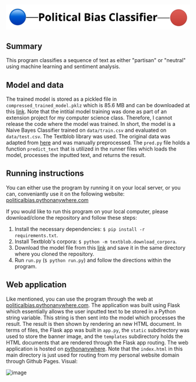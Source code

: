 ![header image](static/banner.png)

## Summary

This program classifies a sequence of text as either "partisan" or "neutral" using machine learning and sentiment analysis. 

## Model and data

The trained model is stored as a pickled file in `compressed_trained_model.pklz` which is 85.6 MB and can be downloaded at this [link](https://drive.google.com/file/d/1-GpghIfWqZcTR-KNek-Jj2T3pKzVbgE_/view?usp=sharing).  Note that the intitial model training was done as part of an extension project for my computer science class. Therefore, I cannot release the code where the model was trained. In short, the model is a Naive Bayes Classifier trained on `data/train.csv` and evaluated on `data/test.csv`. The Textblob library was used. The original data was adapted from [here](https://www.kaggle.com/crowdflower/political-social-media-posts) and was manually preprocessed. The `pred.py` file holds a function `predict_text` that is utilized in the runner files which loads the model, processes the inputted text, and returns the result. 

## Running instructions

You can either use the program by running it on your local server, or you can, conveniantly use it on the following website: [politicalbias.pythonanywhere.com](http://politicalbias.pythonanywhere.com/) 

If you would like to run this program on your local computer, please download/clone the repository and follow these steps: 

1. Install the necessary dependencies: `$ pip install -r requirements.txt`. 
2. Install Textblob's corpora: `$ python -m textblob.download_corpora`. 
3. Download the model file from this [link](https://drive.google.com/file/d/1-GpghIfWqZcTR-KNek-Jj2T3pKzVbgE_/view?usp=sharing) and save it in the same directory where you cloned the repository. 
4. Run `run.py` (`$ python run.py`) and follow the directions within the program. 

## Web application

Like mentioned, you can use the program through the web at [politicalbias.pythonanywhere.com](http://politicalbias.pythonanywhere.com/). The application was built using Flask which essentially allows the user inputted text to be stored in a Python string variable. This string is then sent into the model which processes the result. The result is then shown by rendering an new HTML document. In terms of files, the Flask app was built in `app.py`, the `static` subdirectory was used to store the banner image, and the `templates` subdirectory holds the HTML documents that are rendered through the Flask app routing.  The web application is hosted on [pythonanywhere](https://www.pythonanywhere.com/). Note that the `index.html` in this main directory is just used for routing from my personal website domain through Github Pages. Visual: 

<img width="779" alt="image" src="https://user-images.githubusercontent.com/57341225/154161335-7f3fd7eb-12e1-4491-921d-5ec5e32b34cb.png">

